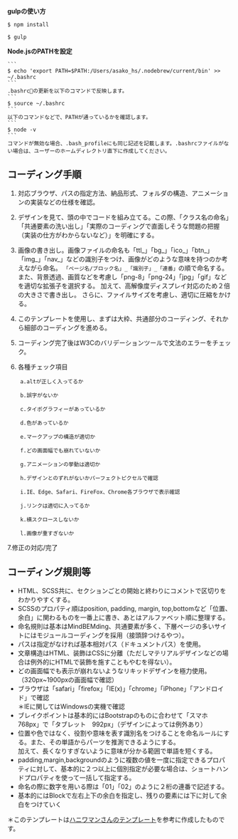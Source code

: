 **gulpの使い方**

`$ npm install`

`$ gulp`

**Node.jsのPATHを設定**

    ```
    $ echo 'export PATH=$PATH:/Users/asako_hs/.nodebrew/current/bin' >> ~/.bashrc
    ```
    .bashrcの更新を以下のコマンドで反映します。
    ```
    $ source ~/.bashrc
    ```
    以下のコマンドなどで、PATHが通っているかを確認します。
    ```
    $ node -v
    ```
    コマンドが無効な場合、.bash_profileにも同じ記述を記載します。.bashrcファイルがない場合は、ユーザーのホームディレクトリ直下に作成してください。


## コーディング手順

1. 対応ブラウザ、パスの指定方法、納品形式、フォルダの構造、アニメーションの実装などの仕様を確認。

2. デザインを見て、頭の中でコードを組み立てる。この際、「クラス名の命名」「共通要素の洗い出し」「実際のコーディングで直面しそうな問題の把握（実装の仕方がわからないなど）」を明確にする。

3. 画像の書き出し。画像ファイルの命名も「ttl_」「bg_」「ico_」「btn_」「img_」「nav_」などの識別子をつけ、画像がどのような意味を持つのか考えながら命名。  `「ページ名/ブロック名」_「識別子」_「連番」`の順で命名する。  また、背景透過、画質などを考慮し「png-8」「png-24」「jpg」「gif」などを適切な拡張子を選択する。  加えて、高解像度ディスプレイ対応のため２倍の大きさで書き出し。  さらに、ファイルサイズを考慮し、適切に圧縮をかける。

4. このテンプレートを使用し、まずは大枠、共通部分のコーディング、それから細部のコーディングを進める。

5. コーディング完了後はW3Cのバリデーションツールで文法のエラーをチェック。

6. 各種チェック項目

```
    a.altが正しく入ってるか

    b.誤字がないか

    c.タイポグラフィーがあっているか

    d.色があっているか

    e.マークアップの構造が適切か

    f.どの画面幅でも崩れていないか

    g.アニメーションの挙動は適切か

    h.デザインとのずれがないかパーフェクトピクセルで確認

    i.IE、Edge、Safari、FireFox、Chrome各ブラウザで表示確認

    j.リンクは適切に入ってるか

    k.横スクロースしないか

    l.画像が重すぎないか
 ```

7.修正の対応/完了



## コーディング規則等

- HTML、SCSS共に、セクションごとの開始と終わりにコメントで区切りをわかりやすくする。  
- SCSSのプロパティ順はposition, padding, margin, top,bottomなど「位置、余白」に関わるものを一番上に書き、あとはアルファベット順に整理する。  
- 命名規則は基本はMindBEMding、共通要素が多く、下層ページの多いサイトにはモジュールコーディングを採用（接頭辞つけるやつ）。  
- パスは指定がなければ基本相対パス（ドキュメントパス）を使用。  
- 文章構造はHTML、装飾はCSSに分離（ただしマテリアルデザインなどの場合は例外的にHTMLで装飾を施すこともやむを得ない）。  
- どの画面幅でも表示が崩れないようなリキッドデザインを極力使用。（320px~1900pxの画面幅で確認）  
- ブラウザは「safari」「firefox」「IE(x)」「chrome」「iPhone」「アンドロイド」で確認  
＊IEに関してはWindowsの実機で確認  
- ブレイクポイントは基本的にはBootstrapのものに合わせて「スマホ　768px」で「タブレット　992px」（デザインによっては例外あり）  
- 位置や色ではなく、役割や意味を表す識別名をつけることを命名ルールにする。また、その単語からパーツを推測できるようにする。  
加えて、長くなりすぎないように意味が分かる範囲で単語を短くする。  
- padding,margin,backgroundのように複数の値を一度に指定できるプロパティに対して、基本的に２つ以上に個別指定が必要な場合は、ショートハンドプロパティを使って一括して指定する。  
- 命名の際に数字を用いる際は「01」「02」のように２桁の連番で記述する。  
- 基本的にはBlockで左右上下の余白を指定し、残りの要素には下に対して余白をつけていく  

＊このテンプレートは[ハニワマンさんのテンプレート](https://github.com/haniwaman/template0)を参考に作成したものです。
